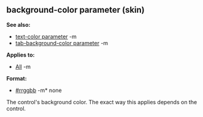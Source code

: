 ## background-color parameter (skin)
**See also:**
*   [text-color parameter](/ref/%7Bskin%7D/param/text-color.md) -m
*   [tab-background-color
    parameter](/ref/%7Bskin%7D/param/tab-background-color.md) -m
<!-- -->
**Applies to:**
*   [All](/ref/%7Bskin%7D/control.md) -m
<!-- -->
**Format:**
*   [#rrggbb](/ref/%7B%7Bappendix%7D%7D/html-colors.md) -m*   none


The control\'s background color. The exact way this applies
depends on the control.